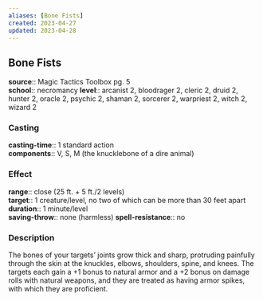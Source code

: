```yaml
---
aliases: [Bone Fists]
created: 2023-04-27
updated: 2023-04-28
---
```


## Bone Fists

**source**:: Magic Tactics Toolbox pg. 5  
**school**:: necromancy
**level**:: arcanist 2, bloodrager 2, cleric 2, druid 2, hunter 2, oracle 2, psychic 2, shaman 2, sorcerer 2, warpriest 2, witch 2, wizard 2

### Casting

**casting-time**:: 1 standard action  
**components**:: V, S, M (the knucklebone of a dire animal)

### Effect

**range**:: close (25 ft. + 5 ft./2 levels)  
**target**:: 1 creature/level, no two of which can be more than 30 feet apart  
**duration**:: 1 minute/level  
**saving-throw**:: none (harmless)
**spell-resistance**:: no

### Description

The bones of your targets’ joints grow thick and sharp, protruding painfully through the skin at the knuckles, elbows, shoulders, spine, and knees. The targets each gain a +1 bonus to natural armor and a +2 bonus on damage rolls with natural weapons, and they are treated as having armor spikes, with which they are proficient.
